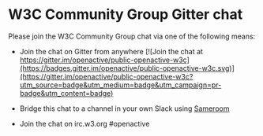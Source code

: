 # W3C Community Group Gitter chat

Please join the W3C Community Group chat via one of the following means:

- Join the chat on Gitter from anywhere [![Join the chat at https://gitter.im/openactive/public-openactive-w3c](https://badges.gitter.im/openactive/public-openactive-w3c.svg)](https://gitter.im/openactive/public-openactive-w3c?utm_source=badge&utm_medium=badge&utm_campaign=pr-badge&utm_content=badge)

- Bridge this chat to a channel in your own Slack using [Sameroom](https://sameroom.io/xWXUNJUc)

- Join the chat on irc.w3.org #openactive

